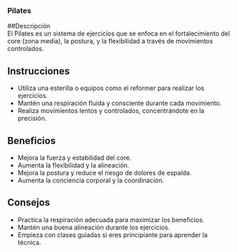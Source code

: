 
### Pilates

##Descripción  
El Pilates es un sistema de ejercicios que se enfoca en el fortalecimiento del core (zona media), la postura, y la flexibilidad a través de movimientos controlados.

## Instrucciones
- Utiliza una esterilla o equipos como el reformer para realizar los ejercicios.
- Mantén una respiración fluida y consciente durante cada movimiento.
- Realiza movimientos lentos y controlados, concentrándote en la precisión.

## Beneficios
- Mejora la fuerza y estabilidad del core.
- Aumenta la flexibilidad y la alineación.
- Mejora la postura y reduce el riesgo de dolores de espalda.
- Aumenta la conciencia corporal y la coordinación.

## Consejos 
- Practica la respiración adecuada para maximizar los beneficios.
- Mantén una buena alineación durante los ejercicios.
- Empieza con clases guiadas si eres principiante para aprender la técnica.